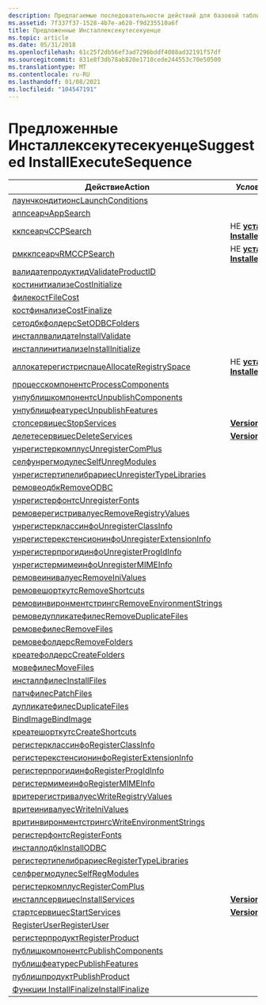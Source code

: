 ```yaml
---
description: Предлагаемые последовательности действий для базовой таблицы Инсталлексекутесекуенце в базе данных установщик Windows.
ms.assetid: 7f337f37-1528-4b7e-a628-f9d235510a6f
title: Предложенные Инсталлексекутесекуенце
ms.topic: article
ms.date: 05/31/2018
ms.openlocfilehash: 61c25f2db56ef3ad7296bddf4088ad32191f57df
ms.sourcegitcommit: 831e8f3db78ab820e1710cede244553c70e50500
ms.translationtype: MT
ms.contentlocale: ru-RU
ms.lasthandoff: 01/08/2021
ms.locfileid: "104547191"
---
```

# <a name="suggested-installexecutesequence"></a><span data-ttu-id="681be-103">Предложенные Инсталлексекутесекуенце</span><span class="sxs-lookup"><span data-stu-id="681be-103">Suggested InstallExecuteSequence</span></span>



| <span data-ttu-id="681be-104">Действие</span><span class="sxs-lookup"><span data-stu-id="681be-104">Action</span></span>                                                          | <span data-ttu-id="681be-105">Условие</span><span class="sxs-lookup"><span data-stu-id="681be-105">Condition</span></span>                          | <span data-ttu-id="681be-106">Последовательность</span><span class="sxs-lookup"><span data-stu-id="681be-106">Sequence</span></span> |
|-----------------------------------------------------------------|------------------------------------|----------|
| [<span data-ttu-id="681be-107">лаунчкондитионс</span><span class="sxs-lookup"><span data-stu-id="681be-107">LaunchConditions</span></span>](launchconditions-action.md)                 |                                    | <span data-ttu-id="681be-108">100</span><span class="sxs-lookup"><span data-stu-id="681be-108">100</span></span>      |
| [<span data-ttu-id="681be-109">аппсеарч</span><span class="sxs-lookup"><span data-stu-id="681be-109">AppSearch</span></span>](appsearch-action.md)                               |                                    | <span data-ttu-id="681be-110">400</span><span class="sxs-lookup"><span data-stu-id="681be-110">400</span></span>      |
| [<span data-ttu-id="681be-111">ккпсеарч</span><span class="sxs-lookup"><span data-stu-id="681be-111">CCPSearch</span></span>](ccpsearch-action.md)                               | <span data-ttu-id="681be-112">НЕ [ **установлено**](installed.md)</span><span class="sxs-lookup"><span data-stu-id="681be-112">NOT [**Installed**](installed.md)</span></span> | <span data-ttu-id="681be-113">500</span><span class="sxs-lookup"><span data-stu-id="681be-113">500</span></span>      |
| [<span data-ttu-id="681be-114">рмккпсеарч</span><span class="sxs-lookup"><span data-stu-id="681be-114">RMCCPSearch</span></span>](rmccpsearch-action.md)                           | <span data-ttu-id="681be-115">НЕ [ **установлено**](installed.md)</span><span class="sxs-lookup"><span data-stu-id="681be-115">NOT [**Installed**](installed.md)</span></span> | <span data-ttu-id="681be-116">600</span><span class="sxs-lookup"><span data-stu-id="681be-116">600</span></span>      |
| [<span data-ttu-id="681be-117">валидатепродуктид</span><span class="sxs-lookup"><span data-stu-id="681be-117">ValidateProductID</span></span>](validateproductid-action.md)               |                                    | <span data-ttu-id="681be-118">700</span><span class="sxs-lookup"><span data-stu-id="681be-118">700</span></span>      |
| [<span data-ttu-id="681be-119">костинитиализе</span><span class="sxs-lookup"><span data-stu-id="681be-119">CostInitialize</span></span>](costinitialize-action.md)                     |                                    | <span data-ttu-id="681be-120">800</span><span class="sxs-lookup"><span data-stu-id="681be-120">800</span></span>      |
| [<span data-ttu-id="681be-121">филекост</span><span class="sxs-lookup"><span data-stu-id="681be-121">FileCost</span></span>](filecost-action.md)                                 |                                    | <span data-ttu-id="681be-122">900</span><span class="sxs-lookup"><span data-stu-id="681be-122">900</span></span>      |
| [<span data-ttu-id="681be-123">костфинализе</span><span class="sxs-lookup"><span data-stu-id="681be-123">CostFinalize</span></span>](costfinalize-action.md)                         |                                    | <span data-ttu-id="681be-124">1000</span><span class="sxs-lookup"><span data-stu-id="681be-124">1000</span></span>     |
| [<span data-ttu-id="681be-125">сетодбкфолдерс</span><span class="sxs-lookup"><span data-stu-id="681be-125">SetODBCFolders</span></span>](setodbcfolders-action.md)                     |                                    | <span data-ttu-id="681be-126">1100</span><span class="sxs-lookup"><span data-stu-id="681be-126">1100</span></span>     |
| [<span data-ttu-id="681be-127">инсталлвалидате</span><span class="sxs-lookup"><span data-stu-id="681be-127">InstallValidate</span></span>](installvalidate-action.md)                   |                                    | <span data-ttu-id="681be-128">1400</span><span class="sxs-lookup"><span data-stu-id="681be-128">1400</span></span>     |
| [<span data-ttu-id="681be-129">инсталлинитиализе</span><span class="sxs-lookup"><span data-stu-id="681be-129">InstallInitialize</span></span>](installinitialize-action.md)               |                                    | <span data-ttu-id="681be-130">1500</span><span class="sxs-lookup"><span data-stu-id="681be-130">1500</span></span>     |
| [<span data-ttu-id="681be-131">аллокатерегистриспаце</span><span class="sxs-lookup"><span data-stu-id="681be-131">AllocateRegistrySpace</span></span>](allocateregistryspace-action.md)       | <span data-ttu-id="681be-132">НЕ [ **установлено**](installed.md)</span><span class="sxs-lookup"><span data-stu-id="681be-132">NOT [**Installed**](installed.md)</span></span> | <span data-ttu-id="681be-133">1550</span><span class="sxs-lookup"><span data-stu-id="681be-133">1550</span></span>     |
| [<span data-ttu-id="681be-134">процесскомпонентс</span><span class="sxs-lookup"><span data-stu-id="681be-134">ProcessComponents</span></span>](processcomponents-action.md)               |                                    | <span data-ttu-id="681be-135">1600</span><span class="sxs-lookup"><span data-stu-id="681be-135">1600</span></span>     |
| [<span data-ttu-id="681be-136">унпублишкомпонентс</span><span class="sxs-lookup"><span data-stu-id="681be-136">UnpublishComponents</span></span>](unpublishcomponents-action.md)           |                                    | <span data-ttu-id="681be-137">1700</span><span class="sxs-lookup"><span data-stu-id="681be-137">1700</span></span>     |
| [<span data-ttu-id="681be-138">унпублишфеатурес</span><span class="sxs-lookup"><span data-stu-id="681be-138">UnpublishFeatures</span></span>](unpublishfeatures-action.md)               |                                    | <span data-ttu-id="681be-139">1800</span><span class="sxs-lookup"><span data-stu-id="681be-139">1800</span></span>     |
| [<span data-ttu-id="681be-140">стопсервицес</span><span class="sxs-lookup"><span data-stu-id="681be-140">StopServices</span></span>](stopservices-action.md)                         | [<span data-ttu-id="681be-141">**VersionNT**</span><span class="sxs-lookup"><span data-stu-id="681be-141">**VersionNT**</span></span>](versionnt.md)     | <span data-ttu-id="681be-142">1900</span><span class="sxs-lookup"><span data-stu-id="681be-142">1900</span></span>     |
| [<span data-ttu-id="681be-143">делетесервицес</span><span class="sxs-lookup"><span data-stu-id="681be-143">DeleteServices</span></span>](deleteservices-action.md)                     | [<span data-ttu-id="681be-144">**VersionNT**</span><span class="sxs-lookup"><span data-stu-id="681be-144">**VersionNT**</span></span>](versionnt.md)     | <span data-ttu-id="681be-145">2000</span><span class="sxs-lookup"><span data-stu-id="681be-145">2000</span></span>     |
| [<span data-ttu-id="681be-146">унрегистеркомплус</span><span class="sxs-lookup"><span data-stu-id="681be-146">UnregisterComPlus</span></span>](unregistercomplus-action.md)               |                                    | <span data-ttu-id="681be-147">2100</span><span class="sxs-lookup"><span data-stu-id="681be-147">2100</span></span>     |
| [<span data-ttu-id="681be-148">селфунрегмодулес</span><span class="sxs-lookup"><span data-stu-id="681be-148">SelfUnregModules</span></span>](selfunregmodules-action.md)                 |                                    | <span data-ttu-id="681be-149">2200</span><span class="sxs-lookup"><span data-stu-id="681be-149">2200</span></span>     |
| [<span data-ttu-id="681be-150">унрегистертипелибрариес</span><span class="sxs-lookup"><span data-stu-id="681be-150">UnregisterTypeLibraries</span></span>](unregistertypelibraries-action.md)   |                                    | <span data-ttu-id="681be-151">2300</span><span class="sxs-lookup"><span data-stu-id="681be-151">2300</span></span>     |
| [<span data-ttu-id="681be-152">ремовеодбк</span><span class="sxs-lookup"><span data-stu-id="681be-152">RemoveODBC</span></span>](removeodbc-action.md)                             |                                    | <span data-ttu-id="681be-153">2400</span><span class="sxs-lookup"><span data-stu-id="681be-153">2400</span></span>     |
| [<span data-ttu-id="681be-154">унрегистерфонтс</span><span class="sxs-lookup"><span data-stu-id="681be-154">UnregisterFonts</span></span>](unregisterfonts-action.md)                   |                                    | <span data-ttu-id="681be-155">2500</span><span class="sxs-lookup"><span data-stu-id="681be-155">2500</span></span>     |
| [<span data-ttu-id="681be-156">ремоверегистривалуес</span><span class="sxs-lookup"><span data-stu-id="681be-156">RemoveRegistryValues</span></span>](removeregistryvalues-action.md)         |                                    | <span data-ttu-id="681be-157">2600</span><span class="sxs-lookup"><span data-stu-id="681be-157">2600</span></span>     |
| [<span data-ttu-id="681be-158">унрегистерклассинфо</span><span class="sxs-lookup"><span data-stu-id="681be-158">UnregisterClassInfo</span></span>](unregisterclassinfo-action.md)           |                                    | <span data-ttu-id="681be-159">2700</span><span class="sxs-lookup"><span data-stu-id="681be-159">2700</span></span>     |
| [<span data-ttu-id="681be-160">унрегистерекстенсионинфо</span><span class="sxs-lookup"><span data-stu-id="681be-160">UnregisterExtensionInfo</span></span>](unregisterextensioninfo-action.md)   |                                    | <span data-ttu-id="681be-161">2800</span><span class="sxs-lookup"><span data-stu-id="681be-161">2800</span></span>     |
| [<span data-ttu-id="681be-162">унрегистерпрогидинфо</span><span class="sxs-lookup"><span data-stu-id="681be-162">UnregisterProgIdInfo</span></span>](unregisterprogidinfo-action.md)         |                                    | <span data-ttu-id="681be-163">2900</span><span class="sxs-lookup"><span data-stu-id="681be-163">2900</span></span>     |
| [<span data-ttu-id="681be-164">унрегистермимеинфо</span><span class="sxs-lookup"><span data-stu-id="681be-164">UnregisterMIMEInfo</span></span>](unregistermimeinfo-action.md)             |                                    | <span data-ttu-id="681be-165">3000</span><span class="sxs-lookup"><span data-stu-id="681be-165">3000</span></span>     |
| [<span data-ttu-id="681be-166">ремовеинивалуес</span><span class="sxs-lookup"><span data-stu-id="681be-166">RemoveIniValues</span></span>](removeinivalues-action.md)                   |                                    | <span data-ttu-id="681be-167">3100</span><span class="sxs-lookup"><span data-stu-id="681be-167">3100</span></span>     |
| [<span data-ttu-id="681be-168">ремовешорткутс</span><span class="sxs-lookup"><span data-stu-id="681be-168">RemoveShortcuts</span></span>](removeshortcuts-action.md)                   |                                    | <span data-ttu-id="681be-169">3200</span><span class="sxs-lookup"><span data-stu-id="681be-169">3200</span></span>     |
| [<span data-ttu-id="681be-170">ремовинвиронментстрингс</span><span class="sxs-lookup"><span data-stu-id="681be-170">RemoveEnvironmentStrings</span></span>](removeenvironmentstrings-action.md) |                                    | <span data-ttu-id="681be-171">3300</span><span class="sxs-lookup"><span data-stu-id="681be-171">3300</span></span>     |
| [<span data-ttu-id="681be-172">ремоведупликатефилес</span><span class="sxs-lookup"><span data-stu-id="681be-172">RemoveDuplicateFiles</span></span>](removeduplicatefiles-action.md)         |                                    | <span data-ttu-id="681be-173">3400</span><span class="sxs-lookup"><span data-stu-id="681be-173">3400</span></span>     |
| [<span data-ttu-id="681be-174">ремовефилес</span><span class="sxs-lookup"><span data-stu-id="681be-174">RemoveFiles</span></span>](removefiles-action.md)                           |                                    | <span data-ttu-id="681be-175">3500</span><span class="sxs-lookup"><span data-stu-id="681be-175">3500</span></span>     |
| [<span data-ttu-id="681be-176">ремовефолдерс</span><span class="sxs-lookup"><span data-stu-id="681be-176">RemoveFolders</span></span>](removefolders-action.md)                       |                                    | <span data-ttu-id="681be-177">3600</span><span class="sxs-lookup"><span data-stu-id="681be-177">3600</span></span>     |
| [<span data-ttu-id="681be-178">креатефолдерс</span><span class="sxs-lookup"><span data-stu-id="681be-178">CreateFolders</span></span>](createfolders-action.md)                       |                                    | <span data-ttu-id="681be-179">3700</span><span class="sxs-lookup"><span data-stu-id="681be-179">3700</span></span>     |
| [<span data-ttu-id="681be-180">мовефилес</span><span class="sxs-lookup"><span data-stu-id="681be-180">MoveFiles</span></span>](movefiles-action.md)                               |                                    | <span data-ttu-id="681be-181">3800</span><span class="sxs-lookup"><span data-stu-id="681be-181">3800</span></span>     |
| [<span data-ttu-id="681be-182">инсталлфилес</span><span class="sxs-lookup"><span data-stu-id="681be-182">InstallFiles</span></span>](installfiles-action.md)                         |                                    | <span data-ttu-id="681be-183">4000</span><span class="sxs-lookup"><span data-stu-id="681be-183">4000</span></span>     |
| [<span data-ttu-id="681be-184">патчфилес</span><span class="sxs-lookup"><span data-stu-id="681be-184">PatchFiles</span></span>](patchfiles-action.md)                             |                                    | <span data-ttu-id="681be-185">4090</span><span class="sxs-lookup"><span data-stu-id="681be-185">4090</span></span>     |
| [<span data-ttu-id="681be-186">дупликатефилес</span><span class="sxs-lookup"><span data-stu-id="681be-186">DuplicateFiles</span></span>](duplicatefiles-action.md)                     |                                    | <span data-ttu-id="681be-187">4210</span><span class="sxs-lookup"><span data-stu-id="681be-187">4210</span></span>     |
| [<span data-ttu-id="681be-188">BindImage</span><span class="sxs-lookup"><span data-stu-id="681be-188">BindImage</span></span>](bindimage-action.md)                               |                                    | <span data-ttu-id="681be-189">4300</span><span class="sxs-lookup"><span data-stu-id="681be-189">4300</span></span>     |
| [<span data-ttu-id="681be-190">креатешорткутс</span><span class="sxs-lookup"><span data-stu-id="681be-190">CreateShortcuts</span></span>](createshortcuts-action.md)                   |                                    | <span data-ttu-id="681be-191">4500</span><span class="sxs-lookup"><span data-stu-id="681be-191">4500</span></span>     |
| [<span data-ttu-id="681be-192">регистерклассинфо</span><span class="sxs-lookup"><span data-stu-id="681be-192">RegisterClassInfo</span></span>](registerclassinfo-action.md)               |                                    | <span data-ttu-id="681be-193">4600</span><span class="sxs-lookup"><span data-stu-id="681be-193">4600</span></span>     |
| [<span data-ttu-id="681be-194">регистерекстенсионинфо</span><span class="sxs-lookup"><span data-stu-id="681be-194">RegisterExtensionInfo</span></span>](registerextensioninfo-action.md)       |                                    | <span data-ttu-id="681be-195">4700</span><span class="sxs-lookup"><span data-stu-id="681be-195">4700</span></span>     |
| [<span data-ttu-id="681be-196">регистерпрогидинфо</span><span class="sxs-lookup"><span data-stu-id="681be-196">RegisterProgIdInfo</span></span>](registerprogidinfo-action.md)             |                                    | <span data-ttu-id="681be-197">4800</span><span class="sxs-lookup"><span data-stu-id="681be-197">4800</span></span>     |
| [<span data-ttu-id="681be-198">регистермимеинфо</span><span class="sxs-lookup"><span data-stu-id="681be-198">RegisterMIMEInfo</span></span>](registermimeinfo-action.md)                 |                                    | <span data-ttu-id="681be-199">4900</span><span class="sxs-lookup"><span data-stu-id="681be-199">4900</span></span>     |
| [<span data-ttu-id="681be-200">вритерегистривалуес</span><span class="sxs-lookup"><span data-stu-id="681be-200">WriteRegistryValues</span></span>](writeregistryvalues-action.md)           |                                    | <span data-ttu-id="681be-201">5000</span><span class="sxs-lookup"><span data-stu-id="681be-201">5000</span></span>     |
| [<span data-ttu-id="681be-202">вритеинивалуес</span><span class="sxs-lookup"><span data-stu-id="681be-202">WriteIniValues</span></span>](writeinivalues-action.md)                     |                                    | <span data-ttu-id="681be-203">5100</span><span class="sxs-lookup"><span data-stu-id="681be-203">5100</span></span>     |
| [<span data-ttu-id="681be-204">вритинвиронментстрингс</span><span class="sxs-lookup"><span data-stu-id="681be-204">WriteEnvironmentStrings</span></span>](writeenvironmentstrings-action.md)   |                                    | <span data-ttu-id="681be-205">5200</span><span class="sxs-lookup"><span data-stu-id="681be-205">5200</span></span>     |
| [<span data-ttu-id="681be-206">регистерфонтс</span><span class="sxs-lookup"><span data-stu-id="681be-206">RegisterFonts</span></span>](registerfonts-action.md)                       |                                    | <span data-ttu-id="681be-207">5300</span><span class="sxs-lookup"><span data-stu-id="681be-207">5300</span></span>     |
| [<span data-ttu-id="681be-208">инсталлодбк</span><span class="sxs-lookup"><span data-stu-id="681be-208">InstallODBC</span></span>](installodbc-action.md)                           |                                    | <span data-ttu-id="681be-209">5400</span><span class="sxs-lookup"><span data-stu-id="681be-209">5400</span></span>     |
| [<span data-ttu-id="681be-210">регистертипелибрариес</span><span class="sxs-lookup"><span data-stu-id="681be-210">RegisterTypeLibraries</span></span>](registertypelibraries-action.md)       |                                    | <span data-ttu-id="681be-211">5500</span><span class="sxs-lookup"><span data-stu-id="681be-211">5500</span></span>     |
| [<span data-ttu-id="681be-212">селфрегмодулес</span><span class="sxs-lookup"><span data-stu-id="681be-212">SelfRegModules</span></span>](selfregmodules-action.md)                     |                                    | <span data-ttu-id="681be-213">5600</span><span class="sxs-lookup"><span data-stu-id="681be-213">5600</span></span>     |
| [<span data-ttu-id="681be-214">регистеркомплус</span><span class="sxs-lookup"><span data-stu-id="681be-214">RegisterComPlus</span></span>](registercomplus-action.md)                   |                                    | <span data-ttu-id="681be-215">5700</span><span class="sxs-lookup"><span data-stu-id="681be-215">5700</span></span>     |
| [<span data-ttu-id="681be-216">инсталлсервицес</span><span class="sxs-lookup"><span data-stu-id="681be-216">InstallServices</span></span>](installservices-action.md)                   | [<span data-ttu-id="681be-217">**VersionNT**</span><span class="sxs-lookup"><span data-stu-id="681be-217">**VersionNT**</span></span>](versionnt.md)     | <span data-ttu-id="681be-218">5800</span><span class="sxs-lookup"><span data-stu-id="681be-218">5800</span></span>     |
| [<span data-ttu-id="681be-219">стартсервицес</span><span class="sxs-lookup"><span data-stu-id="681be-219">StartServices</span></span>](startservices-action.md)                       | [<span data-ttu-id="681be-220">**VersionNT**</span><span class="sxs-lookup"><span data-stu-id="681be-220">**VersionNT**</span></span>](versionnt.md)     | <span data-ttu-id="681be-221">5900</span><span class="sxs-lookup"><span data-stu-id="681be-221">5900</span></span>     |
| [<span data-ttu-id="681be-222">RegisterUser</span><span class="sxs-lookup"><span data-stu-id="681be-222">RegisterUser</span></span>](registeruser-action.md)                         |                                    | <span data-ttu-id="681be-223">6000</span><span class="sxs-lookup"><span data-stu-id="681be-223">6000</span></span>     |
| [<span data-ttu-id="681be-224">регистерпродукт</span><span class="sxs-lookup"><span data-stu-id="681be-224">RegisterProduct</span></span>](registerproduct-action.md)                   |                                    | <span data-ttu-id="681be-225">6100</span><span class="sxs-lookup"><span data-stu-id="681be-225">6100</span></span>     |
| [<span data-ttu-id="681be-226">публишкомпонентс</span><span class="sxs-lookup"><span data-stu-id="681be-226">PublishComponents</span></span>](publishcomponents-action.md)               |                                    | <span data-ttu-id="681be-227">6200</span><span class="sxs-lookup"><span data-stu-id="681be-227">6200</span></span>     |
| [<span data-ttu-id="681be-228">публишфеатурес</span><span class="sxs-lookup"><span data-stu-id="681be-228">PublishFeatures</span></span>](publishfeatures-action.md)                   |                                    | <span data-ttu-id="681be-229">6300</span><span class="sxs-lookup"><span data-stu-id="681be-229">6300</span></span>     |
| [<span data-ttu-id="681be-230">публишпродукт</span><span class="sxs-lookup"><span data-stu-id="681be-230">PublishProduct</span></span>](publishproduct-action.md)                     |                                    | <span data-ttu-id="681be-231">6400</span><span class="sxs-lookup"><span data-stu-id="681be-231">6400</span></span>     |
| [<span data-ttu-id="681be-232">Функции InstallFinalize</span><span class="sxs-lookup"><span data-stu-id="681be-232">InstallFinalize</span></span>](installfinalize-action.md)                   |                                    | <span data-ttu-id="681be-233">6600</span><span class="sxs-lookup"><span data-stu-id="681be-233">6600</span></span>     |



 

 

 



